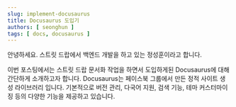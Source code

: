 ```yaml
---
slug: implement-docusaurus
title: Docusaurus 도입기
authors: [ seonghun ]
tags: [ docs, docusaurus ]
---
```


안녕하세요. 스트릿 드랍에서 백엔드 개발을 하고 있는 정성훈이라고 합니다.

이번 포스팅에서는 스트릿 드랍 문서화 작업을 하면서 도입하게된 Docusaurus에 대해 간단하게 소개하고자 합니다.
Docusaurus는 페이스북 그룹에서 만든 정적 사이트 생성 라이브러리 입니다. 기본적으로 버전 관리, 다국어 지원, 검색 기능, 테마 커스터마이징 등의 다양한 기능을 제공하고 있습니다.
